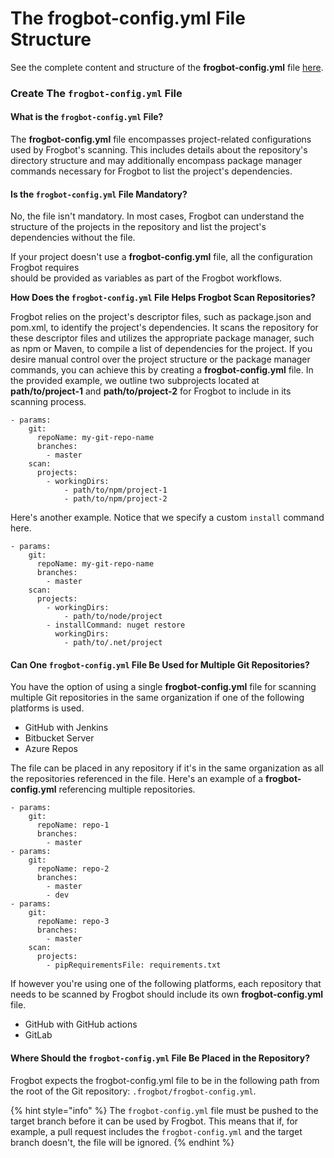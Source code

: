 # The frogbot-config.yml File Structure

See the complete content and structure of the **frogbot-config.yml** file [here](https://github.com/jfrog/documentation/blob/main/jfrog-applications/frogbot/templates/.frogbot/frogbot-config.yml).

### Create The `frogbot-config.yml` File

#### What is the `frogbot-config.yml` File?

The **frogbot-config.yml** file encompasses project-related configurations used by Frogbot's scanning. This includes details about the repository's directory structure and may additionally encompass package manager commands necessary for Frogbot to list the project's dependencies.

#### Is the `frogbot-config.yml` File Mandatory?

No, the file isn't mandatory. In most cases, Frogbot can understand the structure of the projects in the repository and list the project's dependencies without the file.

If your project doesn't use a **frogbot-config.yml** file, all the configuration Frogbot requires\
should be provided as variables as part of the Frogbot workflows.

**How Does the `frogbot-config.yml` File Helps Frogbot Scan Repositories?**

Frogbot relies on the project's descriptor files, such as package.json and pom.xml, to identify the project's dependencies. It scans the repository for these descriptor files and utilizes the appropriate package manager, such as npm or Maven, to compile a list of dependencies for the project. If you desire manual control over the project structure or the package manager commands, you can achieve this by creating a **frogbot-config.yml** file. In the provided example, we outline two subprojects located at **path/to/project-1** and **path/to/project-2** for Frogbot to include in its scanning process.

```
- params:
    git:
      repoName: my-git-repo-name
      branches:
        - master
    scan:
      projects:
        - workingDirs:
            - path/to/npm/project-1
            - path/to/npm/project-2
```

Here's another example. Notice that we specify a custom `install` command here.

```
- params:
    git:
      repoName: my-git-repo-name
      branches:
        - master
    scan:
      projects:
        - workingDirs:
            - path/to/node/project
        - installCommand: nuget restore
          workingDirs:
            - path/to/.net/project
```

#### Can One `frogbot-config.yml` File Be Used for Multiple Git Repositories?

You have the option of using a single **frogbot-config.yml** file for scanning multiple Git repositories in the same organization if one of the following platforms is used.

* GitHub with Jenkins
* Bitbucket Server
* Azure Repos

The file can be placed in any repository if it's in the same organization as all the repositories referenced in the file. Here's an example of a **frogbot-config.yml** referencing multiple repositories.

```
- params:
    git:
      repoName: repo-1
      branches:
        - master
- params:
    git:
      repoName: repo-2
      branches:
        - master
        - dev
- params:
    git:
      repoName: repo-3
      branches:
        - master
    scan:
      projects:
        - pipRequirementsFile: requirements.txt
```

If however you're using one of the following platforms, each repository that needs to be scanned by Frogbot should include its own **frogbot-config.yml** file.

* GitHub with GitHub actions
* GitLab

#### Where Should the `frogbot-config.yml` File Be Placed in the Repository?

Frogbot expects the frogbot-config.yml file to be in the following path from the root of the Git repository: `.frogbot/frogbot-config.yml`.

{% hint style="info" %}
The `frogbot-config.yml` file must be pushed to the target branch before it can be used by Frogbot. This means that if, for example, a pull request includes the `frogbot-config.yml` and the target branch doesn't, the file will be ignored.
{% endhint %}
